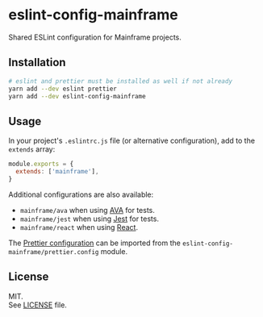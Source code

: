 # eslint-config-mainframe

Shared ESLint configuration for Mainframe projects.

## Installation

```sh
# eslint and prettier must be installed as well if not already
yarn add --dev eslint prettier
yarn add --dev eslint-config-mainframe
```

## Usage

In your project's `.eslintrc.js` file (or alternative configuration), add to the `extends` array:

```js
module.exports = {
  extends: ['mainframe'],
}
```

Additional configurations are also available:

* `mainframe/ava` when using [AVA](https://github.com/avajs/ava) for tests.
* `mainframe/jest` when using [Jest](https://facebook.github.io/jest/) for tests.
* `mainframe/react` when using [React](https://reactjs.org).

The [Prettier configuration](https://prettier.io/docs/en/configuration.html) can be imported from the `eslint-config-mainframe/prettier.config` module.

## License

MIT.\
See [LICENSE](LICENSE) file.
